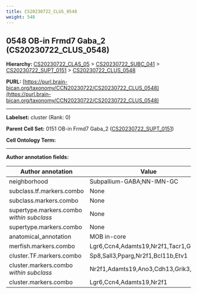 ```yaml
---
title: CS20230722_CLUS_0548
weight: 548
---
```

## 0548 OB-in Frmd7 Gaba_2 (CS20230722_CLUS_0548)
<b>Hierarchy: </b>
[CS20230722_CLAS_05](../CS20230722_CLAS_05) >
[CS20230722_SUBC_041](../CS20230722_SUBC_041) >
[CS20230722_SUPT_0151](../CS20230722_SUPT_0151) >
[CS20230722_CLUS_0548](../CS20230722_CLUS_0548)

**PURL:** [https://purl.brain-bican.org/taxonomy/CCN20230722/CS20230722_CLUS_0548](https://purl.brain-bican.org/taxonomy/CCN20230722/CS20230722_CLUS_0548)

---


**Labelset:** cluster (Rank: 0)

**Parent Cell Set:** 0151 OB-in Frmd7 Gaba_2 ([CS20230722_SUPT_0151](../CS20230722_SUPT_0151))



**Cell Ontology Term:** 

[MARKER GENES.]: #


---

[TRANSFERRED ANNOTATIONS.]: #


[AUTHOR ANNOTATION FIELDS.]: #


**Author annotation fields:**

| Author annotation | Value |
|-------------------|-------|
|neighborhood|Subpallium-GABA;NN-IMN-GC|
|subclass.tf.markers.combo|None|
|subclass.markers.combo|None|
|supertype.markers.combo _within subclass_|None|
|supertype.markers.combo|None|
|anatomical_annotation|MOB in-core|
|merfish.markers.combo|Lgr6,Ccn4,Adamts19,Nr2f1,Tacr1,Grik3|
|cluster.TF.markers.combo|Sp8,Sall3,Pparg,Nr2f1,Bcl11b,Etv1|
|cluster.markers.combo _within subclass_|Nr2f1,Adamts19,Ano3,Cdh13,Grik3,Tacr1|
|cluster.markers.combo|Lgr6,Ccn4,Adamts19,Nr2f1|
